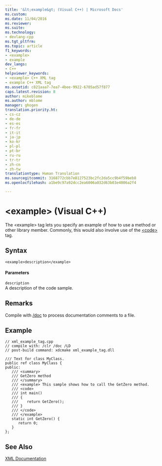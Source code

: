 ```yaml
---
title: '&lt;example&gt; (Visual C++) | Microsoft Docs'
ms.custom: 
ms.date: 11/04/2016
ms.reviewer: 
ms.suite: 
ms.technology:
- devlang-cpp
ms.tgt_pltfrm: 
ms.topic: article
f1_keywords:
- <example>
- example
dev_langs:
- C++
helpviewer_keywords:
- <example> C++ XML tag
- example C++ XML tag
ms.assetid: c821aaa7-7ea7-4bee-9922-6705ad57f877
caps.latest.revision: 8
author: mikeblome
ms.author: mblome
manager: ghogen
translation.priority.ht:
- cs-cz
- de-de
- es-es
- fr-fr
- it-it
- ja-jp
- ko-kr
- pl-pl
- pt-br
- ru-ru
- tr-tr
- zh-cn
- zh-tw
translationtype: Human Translation
ms.sourcegitcommit: 3168772cbb7e8127523bc2fc2da5cc9b4f59beb8
ms.openlocfilehash: a1be9c97a92dcc2ea6006a032d63b03e4006a2f4

---
```

# &lt;example&gt; (Visual C++)
The \<example> tag lets you specify an example of how to use a method or other library member. Commonly, this would also involve use of the [\<code>](../ide/code-visual-cpp.md) tag.  
  
## Syntax  
  
```  
<example>description</example>  
```  
  
#### Parameters  
 `description`  
 A description of the code sample.  
  
## Remarks  
 Compile with [/doc](../build/reference/doc-process-documentation-comments-c-cpp.md) to process documentation comments to a file.  
  
## Example  
  
```  
// xml_example_tag.cpp  
// compile with: /clr /doc /LD  
// post-build command: xdcmake xml_example_tag.dll  
  
/// Text for class MyClass.  
public ref class MyClass {  
public:  
   /// <summary>  
   /// GetZero method  
   /// </summary>  
   /// <example> This sample shows how to call the GetZero method.  
   /// <code>  
   /// int main()   
   /// {  
   ///    return GetZero();  
   /// }  
   /// </code>  
   /// </example>  
   static int GetZero() {  
      return 0;  
   }  
};  
```  
  
## See Also  
 [XML Documentation](../ide/xml-documentation-visual-cpp.md)


<!--HONumber=Jan17_HO2-->


